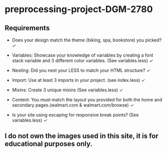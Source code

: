 # preprocessing-project-DGM-2780

## Requirements
- Does your design match the theme (biking, spa, bookstore) you picked? ✓

- Variables: Showcase your knowledge of variables by creating a font stack variable and 3 different color variables. (See variables.less) ✓

- Nesting: Did you nest your LESS to match your HTML structure? ✓

- Import: Use at least 3 imports in your project. (see index.less) ✓

- Mixins: Create 3 unique mixins (See variables.less) ✓

- Content: You must match the layout you provided for both the  home and secondary pages.(walmart.com & walmart.com/browse) ✓

- Is your site using escaping for responsive break points? (See variables.less) ✓

## I do not own the images used in this site, it is for educational purposes only.